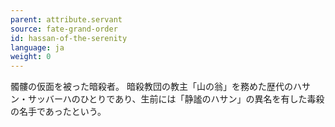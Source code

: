 ```yaml
---
parent: attribute.servant
source: fate-grand-order
id: hassan-of-the-serenity
language: ja
weight: 0
---
```


髑髏の仮面を被った暗殺者。
暗殺教団の教主「山の翁」を務めた歴代のハサン・サッバーハのひとりであり、生前には「静謐のハサン」の異名を有した毒殺の名手であったという。
